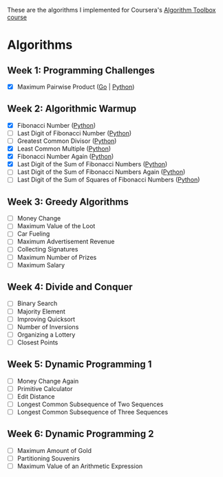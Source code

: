 These are the algorithms I implemented for Coursera's  [Algorithm Toolbox course](https://www.coursera.org/learn/algorithmic-toolbox)
# Algorithms
## Week 1: Programming Challenges
- [x] Maximum Pairwise Product ([Go](https://github.com/SilvaAriel/coursera-algorithm-toolbox/blob/master/week1_programming_challenges/max_pairwise_product.go) | [Python](https://github.com/SilvaAriel/coursera-algorithm-toolbox/blob/master/week1_programming_challenges/max_pairwise_product.py))
## Week 2: Algorithmic Warmup
- [x] Fibonacci Number ([Python](https://github.com/SilvaAriel/coursera-algorithm-toolbox/blob/master/week2_algorithmic_warmup/1_fibonacci_number/fibonacci.py))
- [ ] Last Digit of Fibonacci Number ([Python](https://github.com/SilvaAriel/coursera-algorithm-toolbox/blob/master/week2_algorithmic_warmup/2_last_digit_of_fibonacci_number/fibonacci_last_digit.py))
- [ ] Greatest Common Divisor ([Python](https://github.com/SilvaAriel/coursera-algorithm-toolbox/blob/master/week2_algorithmic_warmup/3_greatest_common_divisor/gcd.py))
- [x] Least Common Multiple ([Python](https://github.com/SilvaAriel/coursera-algorithm-toolbox/blob/master/week2_algorithmic_warmup/4_least_common_multiple/lcm.py))
- [x] Fibonacci Number Again ([Python](https://github.com/SilvaAriel/coursera-algorithm-toolbox/blob/master/week2_algorithmic_warmup/5_fibonacci_number_again/fibonacci_huge.py))
- [x] Last Digit of the Sum of Fibonacci Numbers ([Python](https://github.com/SilvaAriel/coursera-algorithm-toolbox/blob/master/week2_algorithmic_warmup/6_last_digit_of_the_sum_of_fibonacci_numbers/fibonacci_sum_last_digit.py))
- [ ] Last Digit of the Sum of Fibonacci Numbers Again ([Python](https://github.com/SilvaAriel/coursera-algorithm-toolbox/blob/master/week2_algorithmic_warmup/7_last_digit_of_the_sum_of_fibonacci_numbers_again/fibonacci_partial_sum.py))
- [ ] Last Digit of the Sum of Squares of Fibonacci Numbers ([Python](https://github.com/SilvaAriel/coursera-algorithm-toolbox/blob/master/week2_algorithmic_warmup/8_last_digit_of_the_sum_of_squares_of_fibonacci_numbers/fibonacci_sum_squares.py))
## Week 3: Greedy Algorithms
- [ ] Money Change
- [ ] Maximum Value of the Loot
- [ ] Car Fueling
- [ ] Maximum Advertisement Revenue
- [ ] Collecting Signatures
- [ ] Maximum Number of Prizes
- [ ] Maximum Salary
## Week 4: Divide and Conquer
- [ ] Binary Search
- [ ] Majority Element
- [ ] Improving Quicksort
- [ ] Number of Inversions
- [ ] Organizing a Lottery
- [ ] Closest Points
## Week 5: Dynamic Programming 1 
- [ ] Money Change Again
- [ ] Primitive Calculator
- [ ] Edit Distance
- [ ] Longest Common Subsequence of Two Sequences
- [ ] Longest Common Subsequence of Three Sequences
## Week 6: Dynamic Programming 2
- [ ] Maximum Amount of Gold
- [ ] Partitioning Souvenirs
- [ ] Maximum Value of an Arithmetic Expression